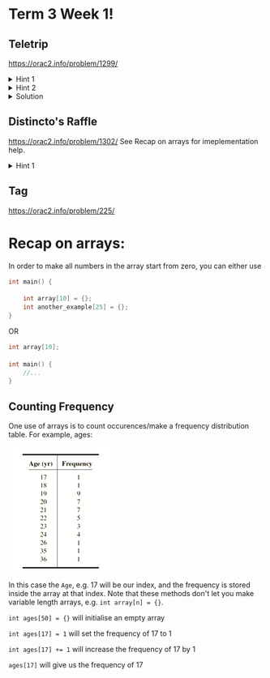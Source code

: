 # Term 3 Week 1!



## Teletrip
https://orac2.info/problem/1299/
<details>
<summary>Hint 1</summary>

> What value do we want to keep track of? How does it change if the instruction is 'L', 'R' or 'T'?
    
</details>
<details>
<summary>Hint 2</summary>

> Consider a farmhouse to the right of your own. Which farmhouses do we have to visit in order to get here? Is it possible to reach this spot while skipping some houses?

</details>
<details>
<summary>Solution</summary>

> To find how many farmhouses we have visited, we ONLY need to know the farthest right we've been and the farthest left. Say our own house is at 0. It is impossible to go to house 3, without first visiting house 1 or house 2. 
Therefore, we simulate the movement and keep track of our current position, say starting from 0. If 'L', then position decreases, vice versa for 'R'. If 'T', `position = 0`.
Every time after moving, we have to update leftmost and rightmost position.
At the end, the number of houses we've visited is `right - left + 1`.

</details>


## Distincto's Raffle
https://orac2.info/problem/1302/
See Recap on arrays for imeplementation help.
<details>
<summary>Hint 1</summary>
> We want to count how many times each number is submitted. 
</details>

## Tag
https://orac2.info/problem/225/

# Recap on arrays:

In order to make all numbers in the array start from zero, you can either use

```c++
int main() {

    int array[10] = {};
    int another_example[25] = {};
}
```

OR

```c++
int array[10];

int main() {
    //...
}
```

## Counting Frequency
One use of arrays is to count occurences/make a frequency distribution table. For example, ages:

![alt text](images.png)

In this case the `Age`, e.g. 17 will be our index, and the frequency is stored inside the array at that index. Note that these methods don't let you make variable length arrays, e.g. `int array[n] = {}`.

`int ages[50] = {}` will initialise an empty array

`int ages[17] = 1` will set the frequency of 17 to 1

`int ages[17] += 1` will increase the frequency of 17 by 1

`ages[17]` will give us the frequency of 17